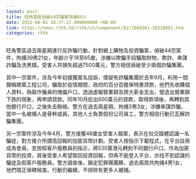 ```yaml
---
layout: post
title: 旺角警區偵破44宗騙案拘捕60人
date: 2022-08-01 16:37:17.000000000 +08:00
link: https://news.rthk.hk/rthk/ch/component/k2/1660361-20220801.htm
categories: rthk
---
```


旺角警區過去兩星期進行反詐騙行動，針對網上購物及投資騙案，偵破44宗案件，拘捕39男21女，年齡介乎18至65歲，涉嫌以欺騙手段騙取財物，欺詐、串謀詐騙及洗黑錢。受害人共損失超過7500萬元，警方相信偵破至少兩個詐騙集團。

其中一宗案件，涉及今年初接獲匿名投訴，懷疑有詐騙集團於去年9月，利用一間聲稱建築工程公司，騙取於疫情期間，政府的百分百擔保特惠貸款，他們先收購個人資料，偽裝作僱員的傀儡戶口，透過虛報營業額及誇大薪金支出，營造出營業額下跌的現象，再申請貸款。同年10月批出600萬元的貸款，取得款項後，再轉到其他銀行戶口，之後失去聯絡。警方在過去兩星期，拘捕3男3女，涉嫌串謀詐騙，當中一名被捕人是骨幹成員，其他人士負責假扮公司員工，警方相信行動已瓦解詐騙集團。

另一宗案件涉及今年4月，警方接獲48歲女受害人報案，表示在社交媒體認識一名騙徒，對方推介所謂高回報的加密貨幣計劃。受害人按指示下載程式，在平台註冊成為會員，並按假客戶服務員的指示，將530萬港元轉到不同銀行戶口，作為加密貨幣的投資，其後受害人希望取回投資回報，但再不能登入平台，亦找不到認識的騙徒及假客戶服務員。警方調查後，鎖定犯罪團團夥，過去兩周共拘捕4男1女，他們現正保釋候查。行動仍繼續，不排除有更多人被捕。
